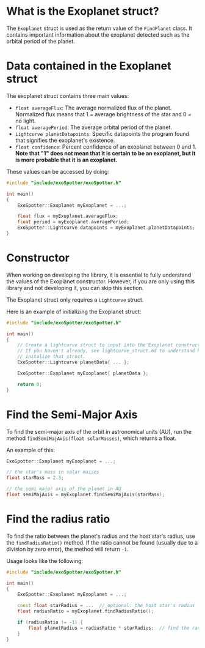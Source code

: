 # What is the Exoplanet struct?

The `Exoplanet` struct is used as the return value of the `FindPlanet` class. It contains important information about the exoplanet detected such as the orbital period of the planet.

# Data contained in the Exoplanet struct

The exoplanet struct contains three main values:
- `float averageFlux`: The average normalized flux of the planet. Normalized flux means that 1 = average brightness of the star and 0 = no light.
- `float averagePeriod`: The average orbital period of the planet.
- `Lightcurve planetDatapoints`: Specific datapoints the program found that signifies the exoplanet's existence.
- `float confidence`: Percent confidence of an exoplanet between 0 and 1. **Note that "1" does not mean that it is certain to be an exoplanet, but it is more probable that it is an exoplanet.**

These values can be accessed by doing:
```cpp
#include "include/exoSpotter/exoSpotter.h"

int main()
{
    ExoSpotter::Exoplanet myExoplanet = ...;

    float flux = myExoplanet.averageFlux;
    float period = myExoplanet.averagePeriod;
    ExoSpotter::Lightcurve datapoints = myExoplanet.planetDatapoints;
}

```

# Constructor

When working on developing the library, it is essential to fully understand the values of the Exoplanet constructor. However, if you are only using this library and not developing it, you can skip this section.

The Exoplanet struct only requires a `Lightcurve` struct.

Here is an example of initializing the Exoplanet struct:
```cpp
#include "include/exoSpotter/exoSpotter.h"

int main()
{
    // Create a lightcurve struct to input into the Exoplanet constructor.
    // If you haven't already, see lightcurve_struct.md to understand how to
    // initalize that struct.
    ExoSpotter::Lightcurve planetData{ ... };

    ExoSpotter::Exoplanet myExoplanet{ planetData };

    return 0;
}
```

# Find the Semi-Major Axis

To find the semi-major axis of the orbit in astronomical units (AU), run the method `findSemiMajAxis(float solarMasses)`, which returns a float.

An example of this:
```cpp
ExoSpotter::Exoplanet myExoplanet = ...;

// the star's mass in solar masses
float starMass = 2.3;

// the semi major axis of the planet in AU
float semiMajAxis = myExoplanet.findSemiMajAxis(starMass); 
```

# Find the radius ratio

To find the ratio between the planet's radius and the host star's radius, use the `findRadiusRatio()` method. If the ratio cannot be found (usually due to a division by zero error), the method will return `-1`.

Usage looks like the following:
```cpp
#include "include/exoSpotter/exoSpotter.h"

int main()
{
    ExoSpotter::Exoplanet myExoplanet = ...;

    const float starRadius = ...  // optional: the host star's radius
    float radiusRatio = myExoplanet.findRadiusRatio();

    if (radiusRatio != -1) {
        float planetRadius = radiusRatio * starRadius;  // find the radius of the planet in the units given for starRadius
    }
}
```